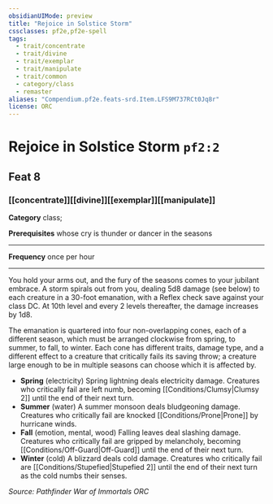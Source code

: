 ```yaml
---
obsidianUIMode: preview
title: "Rejoice in Solstice Storm"
cssclasses: pf2e,pf2e-spell
tags:
  - trait/concentrate
  - trait/divine
  - trait/exemplar
  - trait/manipulate
  - trait/common
  - category/class
  - remaster
aliases: "Compendium.pf2e.feats-srd.Item.LFS9M737RCt0Jq8r"
license: ORC
---
```

# Rejoice in Solstice Storm `pf2:2`
## Feat 8
### [[concentrate]][[divine]][[exemplar]][[manipulate]]

**Category** class; 



**Prerequisites** whose cry is thunder or dancer in the seasons
* * *
**Frequency** once per hour

* * *

You hold your arms out, and the fury of the seasons comes to your jubilant embrace. A storm spirals out from you, dealing 5d8 damage (see below) to each creature in a 30-foot emanation, with a Reflex check save against your class DC. At 10th level and every 2 levels thereafter, the damage increases by 1d8.

The emanation is quartered into four non-overlapping cones, each of a different season, which must be arranged clockwise from spring, to summer, to fall, to winter. Each cone has different traits, damage type, and a different effect to a creature that critically fails its saving throw; a creature large enough to be in multiple seasons can choose which it is affected by.

*   **Spring** (electricity) Spring lightning deals electricity damage. Creatures who critically fail are left numb, becoming [[Conditions/Clumsy|Clumsy 2]] until the end of their next turn.
*   **Summer** (water) A summer monsoon deals bludgeoning damage. Creatures who critically fail are knocked [[Conditions/Prone|Prone]] by hurricane winds.
*   **Fall** (emotion, mental, wood) Falling leaves deal slashing damage. Creatures who critically fail are gripped by melancholy, becoming [[Conditions/Off-Guard|Off-Guard]] until the end of their next turn.
*   **Winter** (cold) A blizzard deals cold damage. Creatures who critically fail are [[Conditions/Stupefied|Stupefied 2]] until the end of their next turn as the cold numbs their senses.

*Source: Pathfinder War of Immortals*
*ORC*